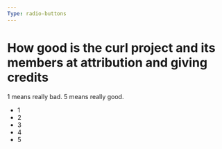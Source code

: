 ```yaml
---
Type: radio-buttons
---
```


# How good is the curl project and its members at attribution and giving credits

1 means really bad. 5 means really good.

- 1
- 2
- 3
- 4
- 5
